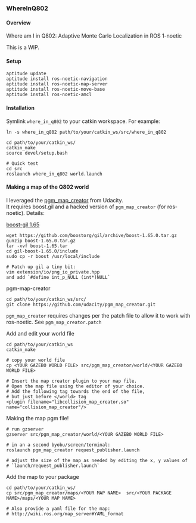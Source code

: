 ### WhereInQ802

#### Overview

Where am I in Q802: Adaptive Monte Carlo Localization in ROS 1-noetic

This is a WIP.

#### Setup

```
aptitude update
aptitude install ros-noetic-navigation
aptitude install ros-noetic-map-server
aptitude install ros-noetic-move-base
aptitude install ros-noetic-amcl
```

#### Installation

Symlink `where_in_q802` to your catkin workspace.  For example:

```
ln -s where_in_q802 path/to/your/catkin_ws/src/where_in_q802

cd path/to/your/catkin_ws/
catkin_make
source devel/setup.bash

# Quick test
cd src
roslaunch where_in_q802 world.launch
```

#### Making a map of the Q802 world

I leveraged the [pgm_map_creator](https://github.com/udacity/pgm_map_creator) from Udacity.  
It requires boost.gil and a hacked version of `pgm_map_creator` (for ros-noetic).  Details:

[boost-gil 1.65](https://github.com/boostorg/gil/releases/tag/boost-1.65.0)
```
wget https://github.com/boostorg/gil/archive/boost-1.65.0.tar.gz
gunzip boost-1.65.0.tar.gz
tar -xvf boost-1.65.tar
cd gil-boost-1.65.0/include
sudo cp -r boost /usr/local/include

# Patch up gil a tiny bit:
vim extension/io/png_io_private.hpp
and add `#define int_p_NULL (int*)NULL`
```

pgm-map-creator
```
cd path/to/your/catkin_ws/src/
git clone https://github.com/udacity/pgm_map_creator.git
```

`pgm_map_creator` requires changes per the patch file to allow it
to work with ros-noetic.  See `pgm_map_creator.patch`

Add and edit your world file
```
cd path/to/your/catkin_ws
catkin_make

# copy your world file
cp <YOUR GAZEBO WORLD FILE> src/pgm_map_creator/world/<YOUR GAZEBO WORLD FILE>

# Insert the map creator plugin to your map file. 
# Open the map file using the editor of your choice. 
# Add the following tag towards the end of the file, 
# but just before </world> tag
<plugin filename="libcollision_map_creator.so" name="collision_map_creator"/>
```

Making the map pgm file!
```
# run gzserver
gzserver src/pgm_map_creator/world/<YOUR GAZEBO WORLD FILE>

# in an a second byobu/screen/terminal:
roslaunch pgm_map_creator request_publisher.launch

# adjust the size of the map as needed by editing the x, y values of
# `launch/request_publisher.launch`
```

Add the map to your package
```
cd path/to/your/catkin_ws/
cp src/pgm_map_creator/maps/<YOUR MAP NAME>  src/<YOUR PACKAGE NAME>/maps/<YOUR MAP NAME>

# Also provide a yaml file for the map:
# http://wiki.ros.org/map_server#YAML_format
```
